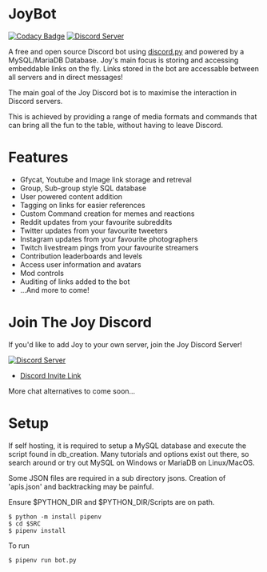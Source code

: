 # JoyBot
[![Codacy Badge](https://app.codacy.com/project/badge/Grade/73ccb10ee6d84e85be71a1c397a7c1f8)](https://www.codacy.com/gh/wanony/PublicBot/dashboard?utm_source=github.com&amp;utm_medium=referral&amp;utm_content=wanony/PublicBot&amp;utm_campaign=Badge_Grade)
[![Discord Server](https://discord.com/api/guilds/741066661221761135/embed.png)](https://discord.gg/bJvqnhg)

A free and open source Discord bot using [discord.py](https://github.com/Rapptz/discord.py) and powered by a MySQL/MariaDB Database. Joy's main focus is storing and accessing embeddable links on the fly. Links stored in the bot are accessable between all servers and in direct messages!

The main goal of the Joy Discord bot is to maximise the interaction in Discord servers.

This is achieved by providing a range of media formats and commands that can bring all the fun to the table, without having to leave Discord.

# Features

- Gfycat, Youtube and Image link storage and retreval
- Group, Sub-group style SQL database
- User powered content addition
- Tagging on links for easier references
- Custom Command creation for memes and reactions
- Reddit updates from your favourite subreddits
- Twitter updates from your favourite tweeters
- Instagram updates from your favourite photographers
- Twitch livestream pings from your favourite streamers
- Contribution leaderboards and levels
- Access user information and avatars
- Mod controls
- Auditing of links added to the bot
- ...And more to come!

# Join The Joy Discord

If you'd like to add Joy to your own server, join the Joy Discord Server!

[![Discord Server](https://discord.com/api/guilds/741066661221761135/embed.png)](https://discord.gg/bJvqnhg)
-  [Discord Invite Link](https://discord.gg/jmhgVbvau9)

More chat alternatives to come soon...

# Setup

If self hosting, it is required to setup a MySQL database and execute the script found in db_creation.
Many tutorials and options exist out there, so search around or try out MySQL on Windows or MariaDB on Linux/MacOS.

Some JSON files are required in a sub directory jsons. Creation of 'apis.json' and backtracking may be painful.

Ensure $PYTHON_DIR and $PYTHON_DIR/Scripts are on path.

`$ python -m install pipenv`  
`$ cd $SRC`  
`$ pipenv install`

To run

`$ pipenv run bot.py`